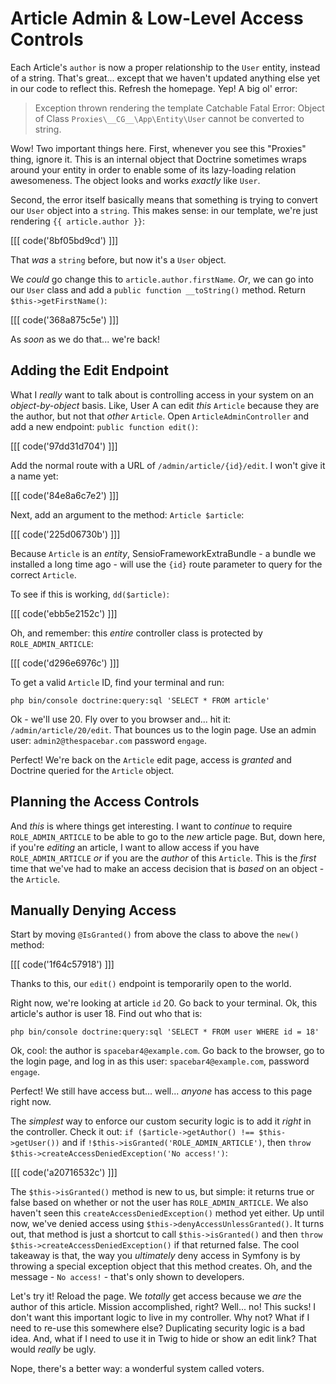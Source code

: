 # Article Admin & Low-Level Access Controls

Each Article's `author` is now a proper relationship to the `User` entity, instead
of a string. That's great... except that we haven't updated anything else yet in
our code to reflect this. Refresh the homepage. Yep! A big ol' error:

> Exception thrown rendering the template
> Catchable Fatal Error: Object of Class
> `Proxies\__CG__\App\Entity\User` cannot be converted to string.

Wow! Two important things here. First, whenever you see this "Proxies" thing, ignore
it. This is an internal object that Doctrine sometimes wraps around your entity
in order to enable some of its lazy-loading relation awesomeness. The object looks
and works *exactly* like `User`.

Second, the error itself basically means that something is trying to convert our
`User` object into a `string`. This makes sense: in our template, we're just
rendering `{{ article.author }}`:

[[[ code('8bf05bd9cd') ]]]

That *was* a `string` before, but now it's a `User` object.

We *could* go change this to `article.author.firstName`. *Or*, we can go into
our `User` class and add a `public function __toString()` method. 
Return `$this->getFirstName()`:

[[[ code('368a875c5e') ]]]

As *soon* as we do that... we're back!

## Adding the Edit Endpoint

What I *really* want to talk about is controlling access in your system on an
*object-by-object* basis. Like, User A can edit *this* `Article` because they are
the author, but not that *other* `Article`. Open `ArticleAdminController` and add
a new endpoint: `public function edit()`:

[[[ code('97dd31d704') ]]]

Add the normal route with a URL of `/admin/article/{id}/edit`. I won't give it a name yet:

[[[ code('84e8a6c7e2') ]]]

Next, add an argument to the method: `Article $article`:

[[[ code('225d06730b') ]]]

Because `Article` is an *entity*, SensioFrameworkExtraBundle - a bundle we installed
a long time ago - will use the `{id}` route parameter to query for the correct `Article`.

To see if this is working, `dd($article)`:

[[[ code('ebb5e2152c') ]]]

Oh, and remember: this *entire* controller class is protected by `ROLE_ADMIN_ARTICLE`:

[[[ code('d296e6976c') ]]]

To get a valid `Article` ID, find your terminal and run:

```terminal
php bin/console doctrine:query:sql 'SELECT * FROM article'
```

Ok - we'll use 20. Fly over to you browser and... hit it: `/admin/article/20/edit`.
That bounces us to the login page. Use an admin user: `admin2@thespacebar.com`
password `engage`.

Perfect! We're back on the `Article` edit page, access is *granted* and Doctrine
queried for the `Article` object.

## Planning the Access Controls

And *this* is where things get interesting. I want to *continue* to require
`ROLE_ADMIN_ARTICLE` to be able to go to the *new* article page. But, down here, if
you're *editing* an article, I want to allow access if you have `ROLE_ADMIN_ARTICLE`
*or* if you are the *author* of this `Article`. This is the *first* time that we've
had to make an access decision that is *based* on an object - the `Article`.

## Manually Denying Access

Start by moving `@IsGranted()` from above the class to above the `new()` method:

[[[ code('1f64c57918') ]]]

Thanks to this, our `edit()` endpoint is temporarily open to the world.

Right now, we're looking at article `id` 20. Go back to your terminal. Ok, this
article's author is user 18. Find out who that is:

```terminal
php bin/console doctrine:query:sql 'SELECT * FROM user WHERE id = 18'
```

Ok, cool: the author is `spacebar4@example.com`. Go back to the browser, go to the
login page, and log in as this user: `spacebar4@example.com`, password `engage`.

Perfect! We still have access but... well... *anyone* has access to this page
right now.

The *simplest* way to enforce our custom security logic is to add it *right* in
the controller. Check it out: `if ($article->getAuthor() !== $this->getUser())`
and if `!$this->isGranted('ROLE_ADMIN_ARTICLE')`, then
`throw $this->createAccessDeniedException('No access!')`:

[[[ code('a20716532c') ]]]

The `$this->isGranted()` method is new to us, but simple: it returns true or false
based on whether or not the user has `ROLE_ADMIN_ARTICLE`. We also haven't seen this
`createAccessDeniedException()` method yet either. Up until now, we've denied access using
`$this->denyAccessUnlessGranted()`. It turns out, that method is just a shortcut
to call `$this->isGranted()` and then `throw $this->createAccessDeniedException()` if
that returned false. The cool takeaway is that, the way you *ultimately* deny access
in Symfony is by throwing a special exception object that this method creates. Oh,
and the message - `No access!` - that's only shown to developers.

Let's try it! Reload the page. We *totally* get access because we *are* the author
of this article. Mission accomplished, right? Well... no! This sucks! I don't want
this important logic to live in my controller. Why not? What if I need to re-use
this somewhere else? Duplicating security logic is a bad idea. And, what if I need
to use it in Twig to hide or show an edit link? That would *really* be ugly.

Nope, there's a better way: a wonderful system called voters.
